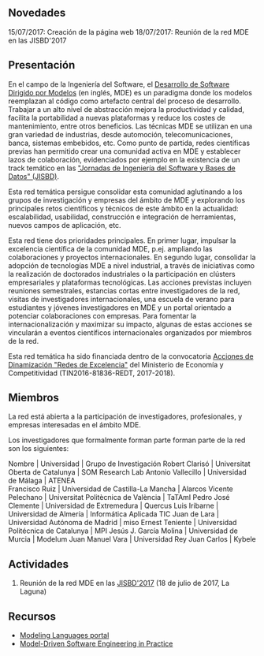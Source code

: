 ## Novedades

15/07/2017: Creación de la página web
18/07/2017: Reunión de la red MDE en las JISBD'2017

## Presentación

En el campo de la Ingeniería del Software, el [Desarrollo de Software Dirigido por Modelos](https://en.wikipedia.org/wiki/Model-driven_engineering) (en inglés, MDE) es un paradigma donde los modelos reemplazan al código como artefacto central del proceso de desarrollo. Trabajar a un alto nivel de abstracción mejora la productividad y calidad, facilita la portabilidad a nuevas plataformas y reduce los costes de mantenimiento, entre otros beneficios. Las técnicas MDE se utilizan en una gran variedad de industrias, desde automoción, telecomunicaciones, banca, sistemas embebidos, etc. Como punto de partida, redes científicas previas han permitido crear una comunidad activa en MDE y establecer lazos de colaboración, evidenciados por ejemplo en la existencia de un track temático en las ["Jornadas de Ingeniería del Software y Bases de Datos" (JISBD)](http://www.sistedes.es/jornadas/jisbd). 

Esta red temática persigue consolidar esta comunidad aglutinando a los grupos de investigación y empresas del ámbito de MDE y explorando los principales retos científicos y técnicos de este ámbito en la actualidad: escalabilidad, usabilidad, construcción e integración de herramientas, nuevos campos de aplicación, etc.

Esta red tiene dos prioridades principales. En primer lugar, impulsar la excelencia científica de la comunidad MDE, p.ej. ampliando las colaboraciones y proyectos internacionales. En segundo lugar, consolidar la adopción de tecnologías MDE a nivel industrial, a través de iniciativas como la realización de doctorados industriales o la participación en clústers empresariales y plataformas tecnológicas. Las acciones previstas incluyen reuniones semestrales, estancias cortas entre investigadores de la red, visitas de investigadores internacionales, una escuela de verano para estudiantes y jóvenes investigadores en MDE y un portal orientado a potenciar colaboraciones con empresas. Para fomentar la internacionalización y maximizar su impacto, algunas de estas acciones se vincularán a eventos científicos internacionales organizados por miembros de la red.

Esta red temática ha sido financiada dentro de la convocatoria [Acciones de Dinamización "Redes de Excelencia"](http://www.idi.mineco.gob.es/portal/site/MICINN/menuitem.dbc68b34d11ccbd5d52ffeb801432ea0/?vgnextoid=ec1ff5355f154510VgnVCM1000001d04140aRCRD) del Ministerio de Economía y Competitividad (TIN2016-81836-REDT, 2017-2018).

## Miembros

La red está abierta a la participación de investigadores, profesionales, y empresas interesadas en el ámbito MDE. 

Los investigadores que formalmente forman parte forman parte de la red son los siguientes:

Nombre                 | Universidad  | Grupo de Investigación
Robert Clarisó         | Universitat Oberta de Catalunya   | SOM Research Lab
Antonio Vallecillo     | Universidad de Málaga      | ATENEA       
Francisco Ruiz         | Universidad de Castilla-La Mancha  | Alarcos
Vicente Pelechano      | Universitat Politècnica de València | TaTAmI
Pedro José Clemente    | Universidad de Extremedura | Quercus
Luis Iribarne          | Universidad de Almería | Informática Aplicada TIC
Juan de Lara           | Universidad Autónoma de Madrid | miso
Ernest Teniente        | Universidad Politécnica de Catalunya | MPI
Jesús J. García Molina | Universidad de Murcia | Modelum
Juan Manuel Vara       | Universidad Rey Juan Carlos | Kybele

## Actividades 

1. Reunión de la red MDE en las [JISBD'2017]([https://fg.ull.es/sistedes2017/]) (18 de julio de 2017, La Laguna)

## Recursos

- [Modeling Languages portal](http://modeling-languages.com/)
- [Model-Driven Software Engineering in Practice](http://mdse-book.com/)
